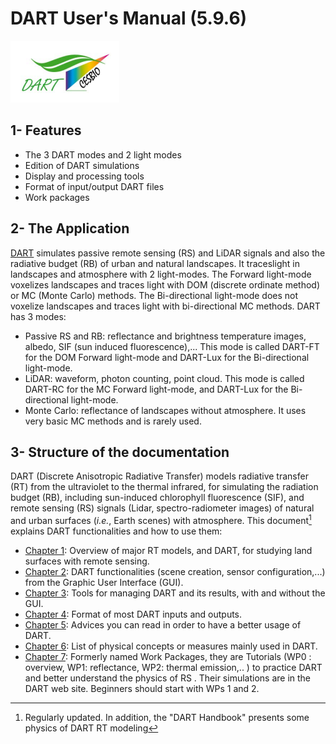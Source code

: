 # DART User's Manual (5.9.6)

<img src="./media/logo.png">

## 1- Features

- The 3 DART modes and 2 light modes
- Edition of DART simulations
- Display and processing tools
- Format of input/output DART files
- Work packages

## 2- The Application

[DART](https://dart.omp.eu)  simulates passive remote sensing (RS) and LiDAR signals and also the radiative budget (RB) of urban and natural landscapes. It traceslight in landscapes and atmosphere with 2 light-modes. The Forward light-mode voxelizes landscapes and traces light with DOM (discrete ordinate method) or MC (Monte Carlo) methods. The Bi-directional light-mode does not voxelize landscapes and traces light with bi-directional MC methods. DART has 3 modes:

- Passive RS and RB: reflectance and brightness temperature images, albedo, SIF (sun induced fluorescence),... This mode is called DART-FT for the DOM Forward light-mode and DART-Lux for the Bi-directional light-mode. 
- LiDAR: waveform, photon counting, point cloud. This mode is called DART-RC for the MC Forward light-mode, and DART-Lux for the Bi-directional light-mode.
- Monte Carlo: reflectance of landscapes without atmosphere. It uses very basic MC methods and is rarely used.

## 3- Structure of the documentation

DART (Discrete Anisotropic Radiative Transfer) models radiative transfer (RT) from the ultraviolet to the thermal infrared, for simulating the radiation budget (RB), including sun-induced chlorophyll fluorescence (SIF), and remote sensing (RS) signals (Lidar, spectro-radiometer images) of natural and urban surfaces (*i.e.*, Earth scenes) with atmosphere. This document[^1] explains DART functionalities and how to use them:

- [Chapter 1](./Remote_sensing/remote_sensing.md): Overview of major RT models, and DART, for studying land surfaces with remote sensing.
- [Chapter 2](./DART_model/dart_model.md): DART functionalities (scene creation, sensor configuration,...) from the Graphic User Interface (GUI).
- [Chapter 3](./DART_functionalities_and_products/1-File_architecture/file_architecture.md): Tools for managing DART and its results, with and without the GUI.
- [Chapter 4](./Format_DART_files/1-All_dart_modes/all_dart_modes.md): Format of most DART inputs and outputs.
- [Chapter 5](./General_advices/general_advices.md): Advices you can read in order to have a better usage of DART.
- [Chapter 6](./Physical_bases/physical_bases.md): List of physical concepts or measures mainly used in DART.
- [Chapter 7](./Tutorials/T0/t0.md): Formerly named Work Packages, they are Tutorials (WP0 : overview, WP1: reflectance, WP2: thermal emission,.. ) to practice DART and better understand the physics of RS . Their simulations are in the DART web site. Beginners should start with WPs 1 and 2.

[^1]: Regularly updated. In addition, the "DART Handbook" presents some physics of DART RT modeling
